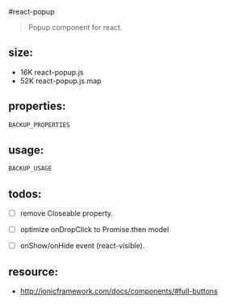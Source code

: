 #react-popup
> Popup component for react.

## size:
+ 16K	react-popup.js
+ 52K	react-popup.js.map


## properties:
```javascript
BACKUP_PROPERTIES
```

## usage:
```jsx
BACKUP_USAGE
```

## todos:
+ [ ] remove Closeable property.
+ [ ] optimize onDropClick to Promise.then model
+ [ ] onShow/onHide event (react-visible).


## resource:
+ http://ionicframework.com/docs/components/#full-buttons

